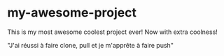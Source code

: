 # my-awesome-project

This is my most awesome coolest project ever! Now with extra coolness!

"J'ai réussi à faire clone, pull et je m'apprête à faire push"
